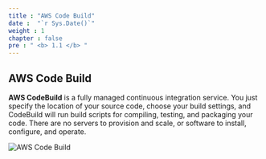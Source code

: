 ```yaml
---
title : "AWS Code Build"
date :  "`r Sys.Date()`" 
weight : 1 
chapter : false
pre : " <b> 1.1 </b> "
---
```


## AWS Code Build

**AWS CodeBuild** is a fully managed continuous integration service. You just specify the location of your source code, choose your build settings, and CodeBuild will run build scripts for compiling, testing, and packaging your code. There are no servers to provision and scale, or software to install, configure, and operate.

![AWS Code Build](https://fdat3.github.io/nodejs-cicd-aws/images/1-Introduce/aws-codebuild.png?featherlight=false&width=10pc)
